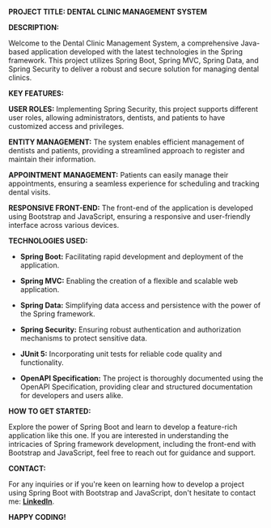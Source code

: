 **PROJECT TITLE: DENTAL CLINIC MANAGEMENT SYSTEM**

**DESCRIPTION:**

Welcome to the Dental Clinic Management System, a comprehensive Java-based application developed with the latest technologies in the Spring framework. This project utilizes Spring Boot, Spring MVC, Spring Data, and Spring Security to deliver a robust and secure solution for managing dental clinics.

**KEY FEATURES:**

**USER ROLES:** Implementing Spring Security, this project supports different user roles, allowing administrators, dentists, and patients to have customized access and privileges.

**ENTITY MANAGEMENT:** The system enables efficient management of dentists and patients, providing a streamlined approach to register and maintain their information.

**APPOINTMENT MANAGEMENT:** Patients can easily manage their appointments, ensuring a seamless experience for scheduling and tracking dental visits.

**RESPONSIVE FRONT-END:** The front-end of the application is developed using Bootstrap and JavaScript, ensuring a responsive and user-friendly interface across various devices.

**TECHNOLOGIES USED:**

- **Spring Boot:** Facilitating rapid development and deployment of the application.

- **Spring MVC:** Enabling the creation of a flexible and scalable web application.

- **Spring Data:** Simplifying data access and persistence with the power of the Spring framework.

- **Spring Security:** Ensuring robust authentication and authorization mechanisms to protect sensitive data.

- **JUnit 5:** Incorporating unit tests for reliable code quality and functionality.

- **OpenAPI Specification:** The project is thoroughly documented using the OpenAPI Specification, providing clear and structured documentation for developers and users alike.

**HOW TO GET STARTED:**

Explore the power of Spring Boot and learn to develop a feature-rich application like this one. If you are interested in understanding the intricacies of Spring framework development, including the front-end with Bootstrap and JavaScript, feel free to reach out for guidance and support.

**CONTACT:**

For any inquiries or if you're keen on learning how to develop a project using Spring Boot with Bootstrap and JavaScript, don't hesitate to contact me: 
[**LinkedIn**](https://www.linkedin.com/in/vanina-a-godoy/).

**HAPPY CODING!**
